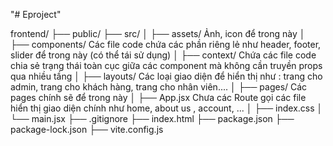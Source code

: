 "# Eproject" 


frontend/
├── public/
├── src/
│   ├── assets/                   Ảnh, icon để trong này
│   ├── components/               Các file code chứa các phần riêng lẻ như header, footer, slider để trong này (có thể tái sử dụng)
│   ├── context/                  Chứa các file code chia sẻ trạng thái toàn cục giữa các component mà không cần truyền props qua nhiều tầng
│   ├── layouts/                  Các loại giao diện để hiển thị như : trang cho admin, trang cho khách hàng, trang cho nhân viên....
│   ├── pages/                    Các pages chính sẽ để trong này
│   ├── App.jsx                   Chưa các Route gọi các file hiển thị giao diện chính như home, about us , account, ...
│   ├── index.css
│   └── main.jsx
├── .gitignore
├── index.html
├── package.json
├── package-lock.json
├── vite.config.js


